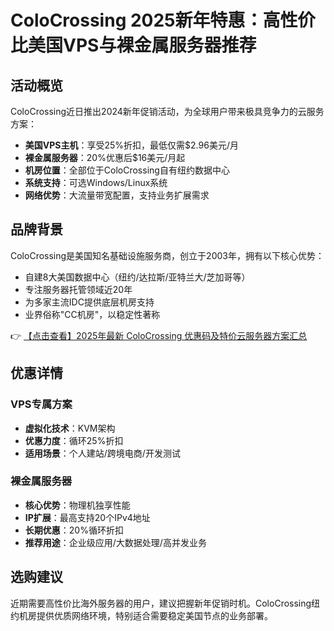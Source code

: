 # ColoCrossing 2025新年特惠：高性价比美国VPS与裸金属服务器推荐

## 活动概览

ColoCrossing近日推出2024新年促销活动，为全球用户带来极具竞争力的云服务方案：

- **美国VPS主机**：享受25%折扣，最低仅需$2.96美元/月
- **裸金属服务器**：20%优惠后$16美元/月起
- **机房位置**：全部位于ColoCrossing自有纽约数据中心
- **系统支持**：可选Windows/Linux系统
- **网络优势**：大流量带宽配置，支持业务扩展需求

## 品牌背景

ColoCrossing是美国知名基础设施服务商，创立于2003年，拥有以下核心优势：

- 自建8大美国数据中心（纽约/达拉斯/亚特兰大/芝加哥等）
- 专注服务器托管领域近20年
- 为多家主流IDC提供底层机房支持
- 业界俗称"CC机房"，以稳定性著称

👉 [【点击查看】2025年最新 ColoCrossing 优惠码及特价云服务器方案汇总](https://bit.ly/ColoCrossing)

## 优惠详情

### VPS专属方案
- **虚拟化技术**：KVM架构
- **优惠力度**：循环25%折扣
- **适用场景**：个人建站/跨境电商/开发测试

### 裸金属服务器
- **核心优势**：物理机独享性能
- **IP扩展**：最高支持20个IPv4地址
- **长期优惠**：20%循环折扣
- **推荐用途**：企业级应用/大数据处理/高并发业务

## 选购建议

近期需要高性价比海外服务器的用户，建议把握新年促销时机。ColoCrossing纽约机房提供优质网络环境，特别适合需要稳定美国节点的业务部署。